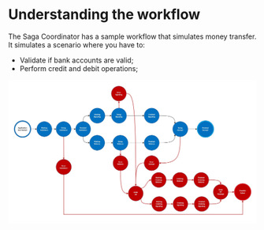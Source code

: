 # Understanding the workflow

The Saga Coordinator has a sample workflow that simulates money transfer. It simulates a scenario where you have to:

- Validate if bank accounts are valid;
- Perform credit and debit operations;

![](../images/workflow.jpg)



